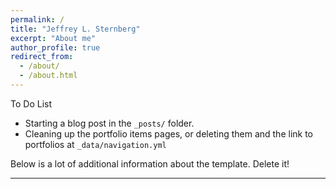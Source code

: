 ```yaml
---
permalink: /
title: "Jeffrey L. Sternberg"
excerpt: "About me"
author_profile: true
redirect_from: 
  - /about/
  - /about.html
---
```


To Do List

* Starting a blog post in the `_posts/` folder.
* Cleaning up the portfolio items pages, or deleting them
  and the link to portfolios at `_data/navigation.yml`

Below is a lot of additional information about the template. Delete it!

---

